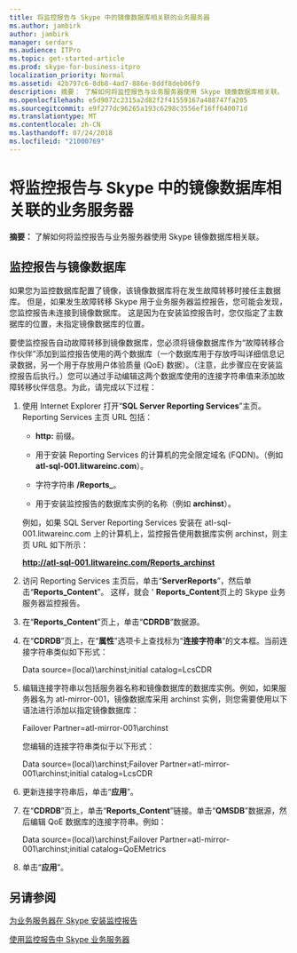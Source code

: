 ```yaml
---
title: 将监控报告与 Skype 中的镜像数据库相关联的业务服务器
ms.author: jambirk
author: jambirk
manager: serdars
ms.audience: ITPro
ms.topic: get-started-article
ms.prod: skype-for-business-itpro
localization_priority: Normal
ms.assetid: 42b797c6-8db8-4ad7-886e-8ddf8deb06f9
description: 摘要： 了解如何将监控报告与业务服务器使用 Skype 镜像数据库相关联。
ms.openlocfilehash: e5d9072c2315a2d82f2f41559167a488747fa205
ms.sourcegitcommit: e9f277dc96265a193c6298c3556ef16ff640071d
ms.translationtype: MT
ms.contentlocale: zh-CN
ms.lasthandoff: 07/24/2018
ms.locfileid: "21000769"
---
```

# <a name="associate-monitoring-reports-with-a-mirror-database-in-skype-for-business-server"></a>将监控报告与 Skype 中的镜像数据库相关联的业务服务器 
 
**摘要：** 了解如何将监控报告与业务服务器使用 Skype 镜像数据库相关联。
  
## <a name="monitor-reports-with-a-mirror-database"></a>监控报告与镜像数据库

如果您为监控数据库配置了镜像，该镜像数据库将在发生故障转移时接任主数据库。 但是，如果发生故障转移 Skype 用于业务服务器监控报告，您可能会发现，您监控报告未连接到镜像数据库。 这是因为在安装监控报告时，您仅指定了主数据库的位置，未指定镜像数据库的位置。
  
要使监控报告自动故障转移到镜像数据库，您必须将镜像数据库作为“故障转移合作伙伴”添加到监控报告使用的两个数据库（一个数据库用于存放呼叫详细信息记录数据，另一个用于存放用户体验质量 (QoE) 数据）。（注意，此步骤应在安装监控报告后执行。）您可以通过手动编辑这两个数据库使用的连接字符串值来添加故障转移伙伴信息。为此，请完成以下过程：
  
1. 使用 Internet Explorer 打开“**SQL Server Reporting Services**”主页。Reporting Services 主页 URL 包括：
    
   - **http:** 前缀。
    
   - 用于安装 Reporting Services 的计算机的完全限定域名 (FQDN)。（例如 **atl-sql-001.litwareinc.com**）。
    
   - 字符字符串 **/Reports_**。
    
   - 用于安装监控报告的数据库实例的名称（例如 **archinst**）。
    
    例如，如果 SQL Server Reporting Services 安装在 atl-sql-001.litwareinc.com 上的计算机上，监控报告使用数据库实例 archinst，则主页 URL 如下所示：
    
    **http://atl-sql-001.litwareinc.com/Reports_archinst**
    
2. 访问 Reporting Services 主页后，单击“**ServerReports**”，然后单击“**Reports_Content**”。 这样，就会 ' **Reports_Content**页上的 Skype 业务服务器监控报告。
    
3. 在“**Reports_Content**”页上，单击“**CDRDB**”数据源。
    
4. 在“**CDRDB**”页上，在“**属性**”选项卡上查找标为“**连接字符串**”的文本框。当前连接字符串类似如下形式：
    
    Data source=(local)\archinst;initial catalog=LcsCDR
    
5. 编辑连接字符串以包括服务器名称和镜像数据库的数据库实例。例如，如果服务器名为 atl-mirror-001，镜像数据库采用 archinst 实例，则您需要使用以下语法进行添加以指定镜像数据库：
    
    Failover Partner=atl-mirror-001\archinst
    
    您编辑的连接字符串类似于以下形式：
    
    Data source=(local)\archinst;Failover Partner=atl-mirror-001\archinst;initial catalog=LcsCDR
    
6. 更新连接字符串后，单击“**应用**”。
    
7. 在“**CDRDB**”页上，单击“**Reports_Content**”链接。单击“**QMSDB**”数据源，然后编辑 QoE 数据库的连接字符串。例如：
    
    Data source=(local)\archinst;Failover Partner=atl-mirror-001\archinst;initial catalog=QoEMetrics
    
8. 单击“**应用**”。
    
## <a name="see-also"></a>另请参阅

[为业务服务器在 Skype 安装监控报告](install-monitoring-reports.md)
  
[使用监控报告中 Skype 业务服务器](../../manage/health-and-monitoring/monitoring-reports.md)
